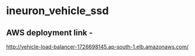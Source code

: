 # ineuron_vehicle_ssd

## AWS deployment link -
http://vehicle-load-balancer-1726698145.ap-south-1.elb.amazonaws.com/
